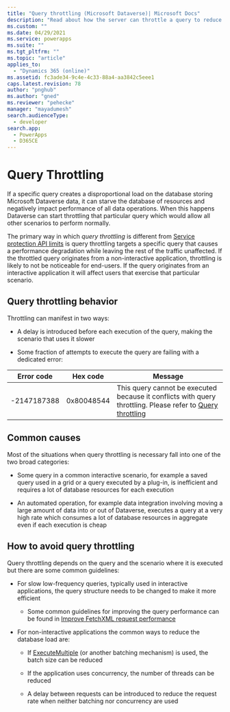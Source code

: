 ```yaml
---
title: "Query throttling (Microsoft Dataverse)| Microsoft Docs"
description: "Read about how the server can throttle a query to reduce system performance impact and what you can do about it."
ms.custom: ""
ms.date: 04/29/2021
ms.service: powerapps
ms.suite: ""
ms.tgt_pltfrm: ""
ms.topic: "article"
applies_to: 
  - "Dynamics 365 (online)"
ms.assetid: fc3ade34-9c4e-4c33-88a4-aa3842c5eee1
caps.latest.revision: 78
author: "pnghub"
ms.author: "gned"
ms.reviewer: "pehecke"
manager: "mayadumesh"
search.audienceType: 
  - developer
search.app: 
  - PowerApps
  - D365CE
---
```


# Query Throttling

If a specific query creates a disproportional load on the database storing
Microsoft Dataverse data, it can starve the database of resources and negatively impact
performance of all data operations. When this happens Dataverse can start
throttling that particular query which would allow all other scenarios to
perform normally.

The primary way in which *query throttling* is different from 
[Service protection API limits](https://docs.microsoft.com/powerapps/developer/data-platform/api-limits) is
query throttling targets a specific query that causes a performance degradation while
leaving the rest of the traffic unaffected. If the throttled query
originates from a non-interactive application, throttling is likely to not be
noticeable for end-users. If the query originates from an interactive
application it will affect users that exercise that particular scenario.

## Query throttling behavior

Throttling can manifest in two ways:

- A delay is introduced before each execution of the query, making the
    scenario that uses it slower

- Some fraction of attempts to execute the query are failing with a dedicated
    error:

| **Error code** | **Hex code** | **Message**                                                                                                                    |
|----------------|--------------|--------------------------------------------------------------------------------------------------------------------------------|
| \-2147187388   | 0x80048544   | This query cannot be executed because it conflicts with query throttling. Please refer to [Query throttling](https://docs.microsoft.com/powerapps/developer/data-platform/query-throttling) |

## Common causes

Most of the situations when query throttling is necessary fall into one of the
two broad categories:

- Some query in a common interactive scenario, for example a saved query used
    in a grid or a query executed by a plug-in, is inefficient and requires a lot
    of database resources for each execution

- An automated operation, for example data integration involving moving a
    large amount of data into or out of Dataverse, executes a query at a very
    high rate which consumes a lot of database resources in aggregate even if
    each execution is cheap

## How to avoid query throttling

Query throttling depends on the query and the scenario where it is executed but there are some common guidelines:

- For slow low-frequency queries, typically used in interactive
    applications, the query structure needs to be changed to make it more
    efficient

    - Some common guidelines for improving the query performance can be found
        in [Improve FetchXML request performance](fetchxml-performance.md)

- For non-interactive applications the common ways to reduce the database load
    are:

    - If [ExecuteMultiple](xref:Microsoft.Xrm.Sdk.Messages.ExecuteMultipleRequest) (or another batching mechanism) is used, the batch
        size can be reduced

    - If the application uses concurrency, the number of threads can be reduced

    - A delay between requests can be introduced to reduce the request rate
        when neither batching nor concurrency are used

